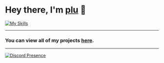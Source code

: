 # Hey there, I'm [plu](https://github.com/proxyplu) 👋

[![My Skills](https://skillicons.dev/icons?i=js,lua,eclipse,powershell,vscode)](https://skillicons.dev)

<hr>

### You can view all of my projects [here](https://github.com/proxyplu?tab=repositories).

<hr>

[![Discord Presence](https://lanyard.cnrad.dev/api/554051420983394315)](https://discord.com/users/554051420983394315)

